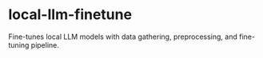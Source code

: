 # local-llm-finetune
Fine-tunes local LLM models with data gathering, preprocessing, and fine-tuning pipeline.
